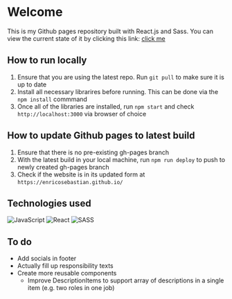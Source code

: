 # Welcome
This is my Github pages repository built with React.js and Sass. You can view the current state of it by clicking this link: [click me](https://enricosebastian.github.io/)

## How to run locally
1. Ensure that you are using the latest repo. Run `git pull` to make sure it is up to date
1. Install all necessary librarires before running. This can be done via the `npm install` commmand
1. Once all of the libraries are installed, run `npm start` and check `http://localhost:3000` via browser of choice

## How to update Github pages to latest build
1. Ensure that there is no pre-existing gh-pages branch
1. With the latest build in your local machine, run `npm run deploy` to push to newly created gh-pages branch
1. Check if the website is in its updated form at `https://enricosebastian.github.io/`

## Technologies used
![JavaScript](https://img.shields.io/badge/javascript-%23323330.svg?style=for-the-badge&logo=javascript&logoColor=%23F7DF1E)
![React](https://img.shields.io/badge/react-%2320232a.svg?style=for-the-badge&logo=react&logoColor=%2361DAFB)
![SASS](https://img.shields.io/badge/SASS-hotpink.svg?style=for-the-badge&logo=SASS&logoColor=white)

## To do
- Add socials in footer
- Actually fill up responsibility texts
- Create more reusable components
    - Improve DescriptionItems to support array of descriptions in a single item (e.g. two roles in one job)
